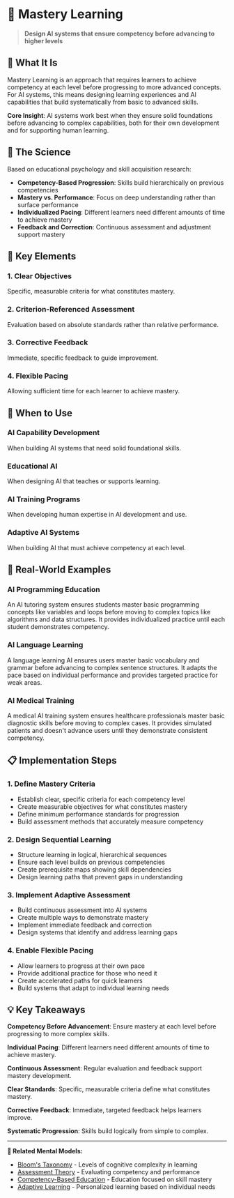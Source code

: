 # 🎯 Mastery Learning

> **Design AI systems that ensure competency before advancing to higher levels**

## 🎯 **What It Is**

Mastery Learning is an approach that requires learners to achieve competency at each level before progressing to more advanced concepts. For AI systems, this means designing learning experiences and AI capabilities that build systematically from basic to advanced skills.

**Core Insight**: AI systems work best when they ensure solid foundations before advancing to complex capabilities, both for their own development and for supporting human learning.

## 🧠 **The Science**

Based on educational psychology and skill acquisition research:

- **Competency-Based Progression**: Skills build hierarchically on previous competencies
- **Mastery vs. Performance**: Focus on deep understanding rather than surface performance
- **Individualized Pacing**: Different learners need different amounts of time to achieve mastery
- **Feedback and Correction**: Continuous assessment and adjustment support mastery

## 🎯 **Key Elements**

### **1. Clear Objectives**
Specific, measurable criteria for what constitutes mastery.

### **2. Criterion-Referenced Assessment**
Evaluation based on absolute standards rather than relative performance.

### **3. Corrective Feedback**
Immediate, specific feedback to guide improvement.

### **4. Flexible Pacing**
Allowing sufficient time for each learner to achieve mastery.

## 🎯 **When to Use**

### **AI Capability Development**
When building AI systems that need solid foundational skills.

### **Educational AI**
When designing AI that teaches or supports learning.

### **AI Training Programs**
When developing human expertise in AI development and use.

### **Adaptive AI Systems**
When building AI that must achieve competency at each level.

## 🚀 **Real-World Examples**

### **AI Programming Education**
An AI tutoring system ensures students master basic programming concepts like variables and loops before moving to complex topics like algorithms and data structures. It provides individualized practice until each student demonstrates competency.

### **AI Language Learning**
A language learning AI ensures users master basic vocabulary and grammar before advancing to complex sentence structures. It adapts the pace based on individual performance and provides targeted practice for weak areas.

### **AI Medical Training**
A medical AI training system ensures healthcare professionals master basic diagnostic skills before moving to complex cases. It provides simulated patients and doesn't advance users until they demonstrate consistent competency.

## 📋 **Implementation Steps**

### **1. Define Mastery Criteria**
- Establish clear, specific criteria for each competency level
- Create measurable objectives for what constitutes mastery
- Define minimum performance standards for progression
- Build assessment methods that accurately measure competency

### **2. Design Sequential Learning**
- Structure learning in logical, hierarchical sequences
- Ensure each level builds on previous competencies
- Create prerequisite maps showing skill dependencies
- Design learning paths that prevent gaps in understanding

### **3. Implement Adaptive Assessment**
- Build continuous assessment into AI systems
- Create multiple ways to demonstrate mastery
- Implement immediate feedback and correction
- Design systems that identify and address learning gaps

### **4. Enable Flexible Pacing**
- Allow learners to progress at their own pace
- Provide additional practice for those who need it
- Create accelerated paths for quick learners
- Build systems that adapt to individual learning needs

## 💡 **Key Takeaways**

**Competency Before Advancement**: Ensure mastery at each level before progressing to more complex skills.

**Individual Pacing**: Different learners need different amounts of time to achieve mastery.

**Continuous Assessment**: Regular evaluation and feedback support mastery development.

**Clear Standards**: Specific, measurable criteria define what constitutes mastery.

**Corrective Feedback**: Immediate, targeted feedback helps learners improve.

**Systematic Progression**: Skills build logically from simple to complex.

---

**🔗 Related Mental Models:**
- [Bloom's Taxonomy](./blooms-taxonomy.md) - Levels of cognitive complexity in learning
- [Assessment Theory](./assessment-theory.md) - Evaluating competency and performance
- [Competency-Based Education](./competency-based-education.md) - Education focused on skill mastery
- [Adaptive Learning](./adaptive-learning.md) - Personalized learning based on individual needs